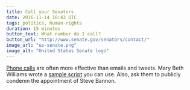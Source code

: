 ```yaml
---
title: Call your Senators
date: 2016-11-14 18:43 UTC
tags: politics, human-rights
duration: 15 minutes
button_text: What number do I call?
button_url: "http://www.senate.gov/senators/contact/"
image_url: "us-senate.png"
image_alt: "United States Senate logo"
---
```


[Phone calls](http://civilrights.org/action_center/resources/calling-congress.html)
are often more effective than emails and tweets. Mary Beth Williams wrote
a [sample script](https://twitter.com/embeedub/status/798199823094710273)
you can use. Also, ask them to publicly condemn the appointment of Steve Bannon.
